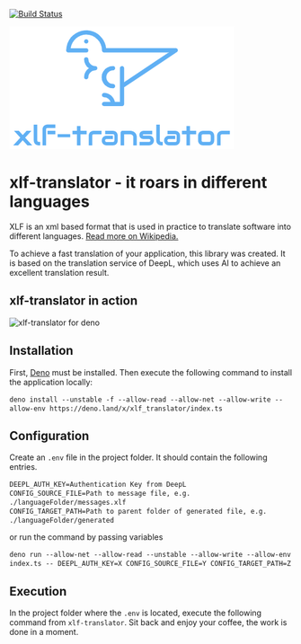 [![Build Status](https://travis-ci.com/eltonmrk/xlf-translator.svg?branch=main)](https://travis-ci.com/eltonmrk/xlf-translator)

![xlf-translator for deno](images/logo.png?style=centerme)

# xlf-translator - it roars in different languages

XLF is an xml based format that is used in practice to translate software into different languages. [Read more on Wikipedia.](https://en.wikipedia.org/wiki/XLIFF)

To achieve a fast translation of your application, this library was created. It is based on the translation service of DeepL, which uses AI to achieve an excellent translation result.

## xlf-translator in action

![xlf-translator for deno](images/screenrecording.gif)

## Installation

First, [Deno](https://deno.land) must be installed. Then execute the following command to install the application locally:
```
deno install --unstable -f --allow-read --allow-net --allow-write --allow-env https://deno.land/x/xlf_translator/index.ts
```
## Configuration

Create an `.env` file in the project folder. It should contain the following entries.

```
DEEPL_AUTH_KEY=Authentication Key from DeepL
CONFIG_SOURCE_FILE=Path to message file, e.g. ./languageFolder/messages.xlf
CONFIG_TARGET_PATH=Path to parent folder of generated file, e.g. ./languageFolder/generated
```
or run the command by passing variables 

```
deno run --allow-net --allow-read --unstable --allow-write --allow-env index.ts -- DEEPL_AUTH_KEY=X CONFIG_SOURCE_FILE=Y CONFIG_TARGET_PATH=Z
```

## Execution

In the project folder where the `.env` is located, execute the following command from `xlf-translator`. Sit back and enjoy your coffee, the work is done in a moment.

